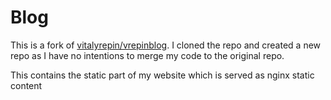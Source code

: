 # Blog

This is a fork of [vitalyrepin/vrepinblog](http://github.com/vitalyrepin/vrepinblog). I cloned the repo and created a new repo as I have no intentions to merge my code to the original repo.

This contains the static part of my website which is served as nginx static content
